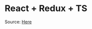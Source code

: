 # React + Redux + TS

Source:  [Here](https://indiedev.medium.com/clean-architecture-in-frontend-react-redux-typescript-bd108ddd13f7)
 
